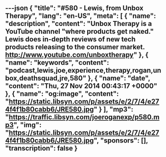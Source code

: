 ---json
{
  "title": "#580 - Lewis, from Unbox Therapy",
  "lang": "en-US",
  "meta": [
    {
      "name": "description",
      "content": "Unbox Therapy is a YouTube channel \"where products get naked.\" Lewis does in-depth reviews of new tech products releasing to the consumer market. http://www.youtube.com/unboxtherapy"
    },
    {
      "name": "keywords",
      "content": "podcast,lewis,joe,experience,therapy,rogan,unbox,deathsquad,jre,580"
    },
    {
      "name": "date",
      "content": "Thu, 27 Nov 2014 00:43:17 +0000"
    },
    {
      "name": "og:image",
      "content": "https://static.libsyn.com/p/assets/e/2/7/4/e274f4f1b80cabb6/JRE580.jpg"
    }
  ],
  "mp3": "https://traffic.libsyn.com/joeroganexp/p580.mp3",
  "img": "https://static.libsyn.com/p/assets/e/2/7/4/e274f4f1b80cabb6/JRE580.jpg",
  "sponsors": [],
  "transcription": false
}
---
<episode-header />

<timemark seconds="0" />

<transcribe-call-to-action />

<episode-footer />